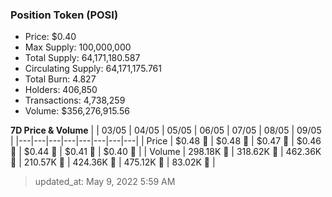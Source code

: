 
  ### Position Token (POSI)
  - Price: $0.40
  - Max Supply: 100,000,000
  - Total Supply: 64,171,180.587
  - Circulating Supply: 64,171,175.761
  - Total Burn: 4.827
  - Holders: 406,850
  - Transactions: 4,738,259
  - Volume: $356,276,915.56

  **7D Price & Volume**
  | | 03&#x2F;05 | 04&#x2F;05 | 05&#x2F;05 | 06&#x2F;05 | 07&#x2F;05 | 08&#x2F;05 | 09&#x2F;05 |
  |---|---|---|---|---|---|---|---|
  | Price | $0.48 🚀 | $0.48 🚀 | $0.47 🔻 | $0.46 🔻 | $0.44 🔻 | $0.41 🔻 | $0.40 🔻 |
  | Volume | 298.18K 🔻 | 318.62K 🚀 | 462.36K 🚀 | 210.57K 🔻 | 424.36K 🚀 | 475.12K 🚀 | 83.02K 🔻 |

  > updated_at: May 9, 2022 5:59 AM
